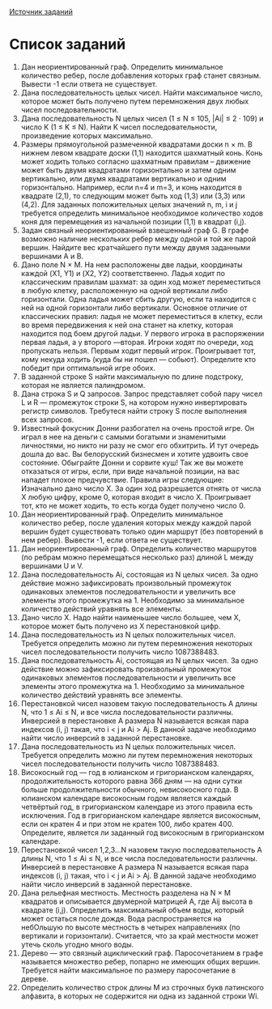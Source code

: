 ﻿[Источник заданий](https://official.contest.yandex.ru/contest/7778/)

# Список заданий

1. Дан неориентированный граф. Определить минимальное количество ребер, после добавления которых граф станет связным. Вывести -1 если ответа не существует.
2. Дана последовательность целых чисел. Найти максимальное число, которое может быть получено путем перемножения двух любых чисел последовательности.
3. Дана последовательность N целых чисел (1 ≤ N ≤ 105, |Ai| ≤ 2 ⋅ 109) и число K (1 ≤ K ≤ N). Найти K чисел последовательности, произведение которых максимально.
4. Размеры прямоугольной размеченной квадратами доски n × m. В нижнем левом квадрате доски (1,1) находится шахматный конь. Конь может ходить только согласно шахматным правилам – движение может быть двумя квадратами горизонтально и затем одним вертикально, или двумя квадратами вертикально и одним горизонтально. Например, если n=4 и m=3, и конь находится в квадрате (2,1), то следующим может быть ход (1,3) или (3,3) или (4,2). Для заданных положительных целых значений n, m, i и j требуется определить минимальное необходимое количество ходов коня для перемещения из начальной позиции (1,1) в квадрат (i,j).
5. Задан связный неориентированный взвешенный граф G. В графе возможно наличие нескольких ребер между одной и той же парой вершин. Найдите вес кратчайшего пути между двумя заданными вершинами A и B.
6. Дано поле N × M. На нем расположены две ладьи, координаты каждой (X1, Y1) и (X2, Y2) соответственно. Ладья ходит по классическим правилам шахмат: за один ход может переместиться в любую клетку, расположенную на одной вертикали либо горизонтали. Одна ладья может сбить другую, если та находится с ней на одной горизонтали либо вертикали. Основное отличие от классических правил: ладья не может переместиться в клетку, если во время передвижения к ней она станет на клетку, которая находится под боем другой ладьи. У первого игрока в распоряжении первая ладья, а у второго —вторая. Игроки ходят по очереди, ход пропускать нельзя. Первым ходит первый игрок. Проигрывает тот, кому некуда ходить (куда бы ни пошел — собьют). Определите кто победит при оптимальной игре обоих.
7. В заданной строке S найти максимальную по длине подстроку, которая не является палиндромом.
8. Дана строка S и Q запросов. Запрос представляет собой пару чисел L и R — промежуток строки S, на котором нужно инвертировать регистр символов. Требутеся найти строку S после выполнения всех запросов.
9. Известный фокусник Донни разбогател на очень простой игре. Он играл в нее на деньги с самыми богатыми и знаменитыми личностями, но никто ни разу не смог его обхитрить. И тут очередь дошла до вас. Вы белорусский бизнесмен и хотите удвоить свое состояние. Обыграйте Донни и сорвите куш! Так же вы можете отказаться от игры, если, при виде начальной позиции, на вас нападет плохое предчувствие. Правила игры следующие: Изначально дано число X. За один ход разрешается отнять от числа X любую цифру, кроме 0, которая входит в число X. Проигрывает тот, кто не может ходить, то есть когда будет получено число 0.
10. Дан неориентированный граф. Определить минимальное количество ребер, после удаления которых между каждой парой вершин будет существовать только один маршрут (без повторений в нем ребер). Вывести -1, если ответа не существует.
11. Дан неориентированный граф. Определить количество маршрутов (по ребрам можно перемещаться несколько раз) длиной L между вершинами U и V.
12. Дана последовательность Ai, состоящая из N целых чисел. За одно действие можно зафиксировать произвольный промежуток одинаковых элементов последовательности и увеличить все элементы этого промежутка на 1. Необходимо за минимальное количество действий уравнять все элементы.
13. Дано число X. Надо найти наименьшее число большее, чем X, которое может быть получено из X перестановкой цифр.
14. Дана последовательность из N целых положительных чисел. Требуется определить можно ли путем перемножения некоторых чисел последовательности получить число 1087388483.
15. Дана последовательность Ai, состоящая из N целых чисел. За одно действие можно зафиксировать произвольный промежуток одинаковых элементов последовательности и увеличить все элементы этого промежутка на 1. Необходимо за минимальное количество действий уравнять все элементы.
16. Перестановкой чисел назовем такую последовательность А длины N, что 1 ≤ Ai ≤ N, и все числа последовательности различны. Инверсией в пeрестановке A размера N называется всякая пара индексов (i, j) такая, что i < j и Ai > Aj. В данной задаче необходимо найти число инверсий в заданной перестановке.
17. Дана последовательность из N целых положительных чисел. Требуется определить можно ли путем перемножения некоторых чисел последовательности получить число 1087388483.
18. Високосный год — год в юлианском и григорианском календарях, продолжительность которого равна 366 дням — на одни сутки больше продолжительности обычного, невисокосного года. В юлианском календаре високосным годом является каждый четвёртый год, в григорианском календаре из этого правила есть исключения. Год в григорианском календаре является високосным, если он кратен 4 и при этом не кратен 100, либо кратен 400. Определите, является ли заданный год високосным в григорианском календаре.
19. Перестановкой чисел 1,2,3...N назовем такую последовательность А длины N, что 1 ≤ Ai ≤ N, и все числа последовательности различны. Инверсией в пeрестановке A размера N называется всякая пара индексов (i, j) такая, что i < j и Ai > Aj. В данной задаче необходимо найти число инверсий в заданной перестановке.
20. Дана рельефная местность. Местность разделена на N × M квадратов и описывается двумерной матрицей A, где Aij высота в квадрате (i,j). Определить максимальный объем воды, который может остаться после дождя. Вода распространяется на небОльшую по высоте местность в четырех направлениях (по вертикали и горизонтали). Считается, что за край местности может утечь сколь угодно много воды.
21. Дерево — это связный ациклический граф. Паросочетанием в графе называется множество ребер, попарно не имеющих общих вершин. Требуется найти максимальное по размеру паросочетание в дереве.
22. Определить количеcтво строк длины M из строчных букв латинского алфавита, в которых не содержится ни одна из заданной строки Wi.
